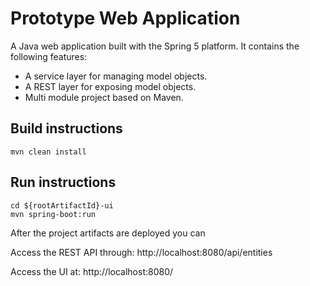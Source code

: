 Prototype Web Application
=========================

A Java web application built with the Spring 5 platform.
It contains the following features:

* A service layer for managing model objects.
* A REST layer for exposing model objects.
* Multi module project based on Maven.

Build instructions
------------------
```
mvn clean install
```

Run instructions
----------------
```
cd ${rootArtifactId}-ui
mvn spring-boot:run
```

After the project artifacts are deployed you can

Access the REST API through:
http://localhost:8080/api/entities

Access the UI at:
http://localhost:8080/
